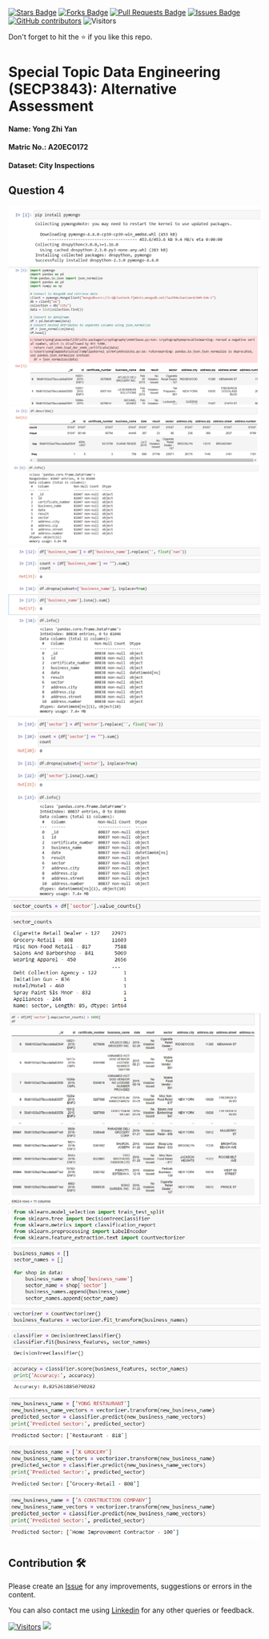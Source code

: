 <a href="https://github.com/drshahizan/SECP3843/stargazers"><img src="https://img.shields.io/github/stars/drshahizan/SECP3843" alt="Stars Badge"/></a>
<a href="https://github.com/drshahizan/SECP3843/network/members"><img src="https://img.shields.io/github/forks/drshahizan/SECP3843" alt="Forks Badge"/></a>
<a href="https://github.com/drshahizan/SECP3843/pulls"><img src="https://img.shields.io/github/issues-pr/drshahizan/SECP3843" alt="Pull Requests Badge"/></a>
<a href="https://github.com/drshahizan/SECP3843/issues"><img src="https://img.shields.io/github/issues/drshahizan/SECP3843" alt="Issues Badge"/></a>
<a href="https://github.com/drshahizan/SECP3843/graphs/contributors"><img alt="GitHub contributors" src="https://img.shields.io/github/contributors/drshahizan/SECP3843?color=2b9348"></a>
![Visitors](https://api.visitorbadge.io/api/visitors?path=https%3A%2F%2Fgithub.com%2Fdrshahizan%2FSECP3843&labelColor=%23d9e3f0&countColor=%23697689&style=flat)


Don't forget to hit the :star: if you like this repo.

# Special Topic Data Engineering (SECP3843): Alternative Assessment

#### Name: Yong Zhi Yan
#### Matric No.: A20EC0172
#### Dataset: City Inspections	

## Question 4
<img src="./files/images/Screenshot%202023-06-29%20130113.png" alt="install">

<img src="./files/images/Screenshot%202023-06-29%20130129.png" alt="import">

<img src="./files/images/Screenshot%202023-06-29%20130143.png" alt="describe">

<img src="./files/images/Screenshot%202023-06-29%20130154.png" alt="info">

<img src="./files/images/Screenshot%202023-06-29%20130215.png" alt="business null">

<img src="./files/images/Screenshot%202023-06-29%20130226.png" alt="sector null">

<img src="./files/images/Screenshot%202023-06-29%20141951.png" alt="sector count">

<img src="./files/images/Screenshot%202023-06-29%20142837.png" alt="filter df">

<img src="./files/images/Screenshot%202023-06-29%20142035.png" alt="ml1">

<img src="./files/images/Screenshot%202023-06-29%20142043.png" alt="ml2">





## Contribution 🛠️
Please create an [Issue](https://github.com/drshahizan/special-topic-data-engineering/issues) for any improvements, suggestions or errors in the content.

You can also contact me using [Linkedin](https://www.linkedin.com/in/drshahizan/) for any other queries or feedback.

[![Visitors](https://api.visitorbadge.io/api/visitors?path=https%3A%2F%2Fgithub.com%2Fdrshahizan&labelColor=%23697689&countColor=%23555555&style=plastic)](https://visitorbadge.io/status?path=https%3A%2F%2Fgithub.com%2Fdrshahizan)
![](https://hit.yhype.me/github/profile?user_id=81284918)




